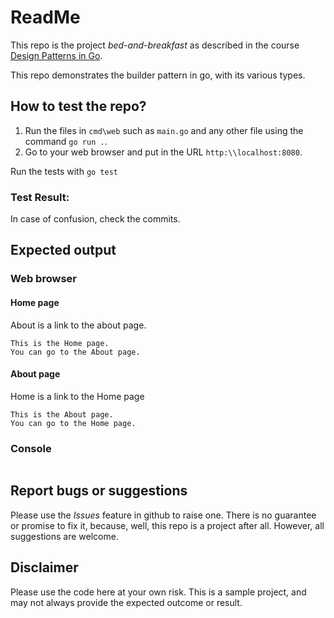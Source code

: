 # ReadMe
This repo is the project *bed-and-breakfast* as described in the course  [Design Patterns in Go](https://udemy.com/course/design-patterns-go/). 

This repo demonstrates the builder pattern in go, with its various types. 

## How to test the repo?
1. Run the files in `cmd\web` such as `main.go` and any other file using the command `go run .`.
2. Go to your web browser and put in the URL `http:\\localhost:8080`.

Run the tests with 
`go test`

### Test Result:
 

In case of confusion, check the commits. 

## Expected output
### Web browser
#### Home page
About is a link to the about page.
```
This is the Home page.
You can go to the About page.
```
#### About page
Home is a link to the Home page
```
This is the About page.
You can go to the Home page.
```

### Console

```

```
## Report bugs or suggestions
Please use the *Issues* feature in github to raise one. There is no guarantee or promise to fix it, because, well, this repo is a project after all. However, all suggestions are welcome. 

## Disclaimer
Please use the code here at your own risk. This is a sample project, and may not always provide the expected outcome or result. 
